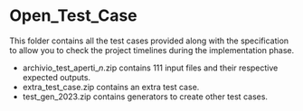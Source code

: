 # Open_Test_Case


This folder contains all the test cases provided along with the specification to allow you to check the project timelines during the implementation phase.

- archivio_test_aperti_*n*.zip contains 111 input files and their respective expected outputs.
- extra_test_case.zip contains an extra test case.
- test_gen_2023.zip contains generators to create other test cases.
